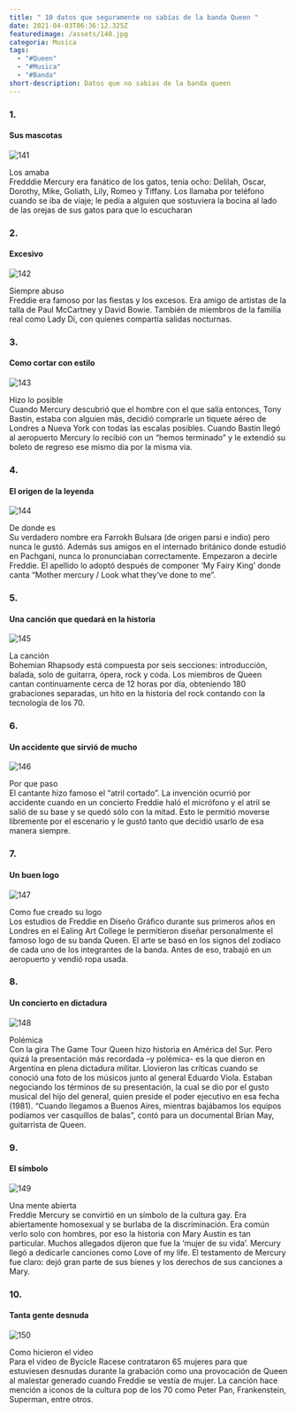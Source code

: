 ```yaml
---
title: " 10 datos que seguramente no sabías de la banda Queen "
date: 2021-04-03T06:36:12.325Z
featuredimage: /assets/140.jpg
categoria: Musica
tags:
  - "#Queen"
  - "#Musica"
  - "#Banda"
short-description: Datos que no sabias de la banda queen
---
```

### 1.

#### Sus mascotas 

![141](/assets/141.jpg "141")

Los amaba  <br/>
Fredddie Mercury era fanático de los gatos, tenía ocho: Delilah, Oscar, Dorothy, Mike, Goliath, Lily, Romeo y Tiffany. Los llamaba por teléfono cuando se iba de viaje; le pedía a alguien que sostuviera la bocina al lado de las orejas de sus gatos para que lo escucharan



### 2.

#### Excesivo 

![142](/assets/142.jpg "142")

Siempre abuso <br/>
Freddie era famoso por las fiestas y los excesos. Era amigo de artistas de la talla de Paul McCartney y David Bowie. También de miembros de la familia real como Lady Di, con quienes compartía salidas nocturnas.



### 3.

#### Como cortar con estilo 

![143](/assets/143.jpg "143")

Hizo lo posible <br/>
Cuando Mercury descubrió que el hombre con el que salía entonces, Tony Bastin, estaba con alguien más, decidió comprarle un tiquete aéreo de Londres a Nueva York con todas las escalas posibles. Cuando Bastin llegó al aeropuerto Mercury lo recibió con un “hemos terminado” y le extendió su boleto de regreso ese mismo día por la misma vía.



### 4.

#### El origen de la leyenda 

![144](/assets/144.jpg "144")

De donde es <br/>
Su verdadero nombre era Farrokh Bulsara (de origen parsi e indio) pero nunca le gustó. Además sus amigos en el internado británico donde estudió en Pachgani, nunca lo pronunciaban correctamente. Empezaron a decirle Freddie. El apellido lo adoptó después de componer ‘My Fairy King’ donde canta “Mother mercury / Look what they‘ve done to me”.



### 5.

#### Una canción que quedará en la historia 

![145](/assets/145.jpg "145")

La canción <br/>
Bohemian Rhapsody está compuesta por seis secciones: introducción, balada, solo de 
guitarra, ópera, rock y coda. Los miembros de Queen cantan continuamente cerca de 12 horas por día, obteniendo 180 grabaciones separadas, un hito en la historia del rock contando con la tecnología de los 70.

### 6.

#### Un accidente que sirvió de mucho  

![146](/assets/146.jpg "146")

Por que paso <br/>
El cantante hizo famoso el “atril cortado”. La invención ocurrió por accidente cuando en un concierto Freddie haló el micrófono y el atril se salió de su base y se quedó sólo con la mitad. Esto le permitió moverse libremente por el escenario y le gustó tanto que decidió usarlo de esa manera siempre.



### 7.

#### Un buen logo 

![147](/assets/147.jpg "147")

Como fue creado su logo <br/>
Los estudios de Freddie en Diseño Gráfico durante sus primeros años en Londres en el Ealing Art College le permitieron diseñar personalmente el famoso logo de su banda Queen. El arte se basó en los signos del zodíaco de cada uno de los integrantes de la banda. Antes de eso, trabajó en un aeropuerto y vendió ropa usada.



### 8.

#### Un concierto en dictadura 

![148](/assets/148.jpg "148")

Polémica  <br/>
Con la gira The Game Tour Queen hizo historia en América del Sur. Pero quizá la presentación más recordada –y polémica- es la que dieron en Argentina en plena dictadura militar. Llovieron las críticas cuando se conoció una foto de los músicos junto al general Eduardo Viola. Estaban negociando los términos de su presentación, la cual se dio por el gusto musical del hijo del general, quien preside el poder ejecutivo en esa fecha (1981). “Cuando llegamos a Buenos Aires, mientras bajábamos los equipos podíamos ver casquillos de balas”, contó para un documental Brian May, guitarrista de Queen.



### 9.

#### El símbolo 

![149](/assets/149.jpg "149")

Una mente abierta <br/>
Freddie Mercury se convirtió en un símbolo de la cultura gay. Era abiertamente homosexual y se burlaba de la discriminación. Era común verlo solo con hombres, por eso la historia con Mary Austin es tan particular. Muchos allegados dijeron que fue la ‘mujer de su vida’. Mercury llegó a dedicarle canciones como Love of my life. El testamento de Mercury fue claro: dejó gran parte de sus bienes y los derechos de sus canciones a Mary.



### 10.

#### Tanta gente desnuda 

![150](/assets/150.jpg "150")

Como hicieron el video  <br/>
Para el video de Bycicle Racese contrataron 65 mujeres para que estuviesen desnudas durante la grabación como una provocación de Queen al malestar generado cuando Freddie se vestía de mujer. La canción hace mención a iconos de la cultura pop de los 70 como Peter Pan, Frankenstein, Superman, entre otros.
